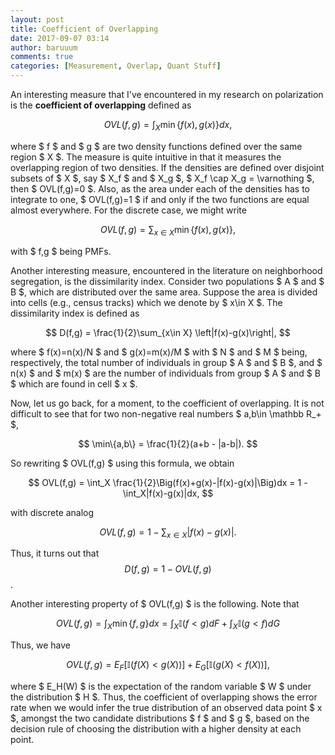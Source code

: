 ```yaml
---
layout: post
title: Coefficient of Overlapping
date: 2017-09-07 03:14
author: baruuum
comments: true
categories: [Measurement, Overlap, Quant Stuff]
---
```

An interesting measure that I've encountered in my research on polarization is the **coefficient of overlapping** defined as

$$ OVL(f,g) = \int_X \min\{f(x),g(x)\}dx, $$

where $ f $ and $ g $ are two density functions defined over the same region $ X $. The measure is quite intuitive in that it measures the overlapping region of two densities. If the densities are defined over disjoint subsets of $ X $, say $ X_f $ and $ X_g $, $ X_f \cap X_g = \varnothing $, then $ OVL(f,g)=0 $. Also, as the area under each of the densities has to integrate to one, $ OVL(f,g)=1 $ if and only if the two functions are equal almost everywhere. For the discrete case, we might write

$$ OVL(f,g) = \sum_{x\in X} \min\{f(x),g(x)\}, $$

with $ f,g $ being PMFs.

Another interesting measure, encountered in the literature on neighborhood segregation, is the dissimilarity index. Consider two populations $ A $ and $ B $, which are distributed over the same area. Suppose the area is divided into cells (e.g., census tracks) which we denote by $ x\in X $. The dissimilarity index is defined as

$$ D(f,g) = \frac{1}{2}\sum_{x\in X} \left|f(x)-g(x)\right|, $$

where $ f(x)=n(x)/N $ and $ g(x)=m(x)/M $ with $ N $ and $ M $ being, respectively, the total number of individuals in group $ A $ and $ B $, and $ n(x) $ and $ m(x) $ are the number of individuals from group $ A $ and $ B $ which are found in cell $ x $.

Now, let us go back, for a moment, to the coefficient of overlapping. It is not difficult to see that for two non-negative real numbers $ a,b\in \mathbb R_+ $,

$$ \min\{a,b\} = \frac{1}{2}(a+b - |a-b|). $$

So rewriting $ OVL(f,g) $ using this formula, we obtain

$$ OVL(f,g) = \int_X \frac{1}{2}\Big(f(x)+g(x)-|f(x)-g(x)|\Big)dx = 1 - \int_X|f(x)-g(x)|dx, $$

with discrete analog

$$ OVL(f,g) = 1-\sum_{x\in X}|f(x)-g(x)|. $$

Thus, it turns out that $$ D(f,g) = 1-OVL(f,g) $$.

Another interesting property of $ OVL(f,g) $ is the following. Note that

$$ OVL(f,g) =\int_X \min\{f,g\}dx = \int_X \mathbb I(f<g)dF + \int_X\mathbb I(g<f)dG  $$

Thus, we have

$$ OVL(f,g) = E_F[\mathbb I(f(X)<g(X))] + E_G[\mathbb I(g(X)<f(X))], $$

where $ E_H(W) $ is the expectation of the random variable $ W $ under the distribution $ H $. Thus, the coefficient of overlapping shows the error rate when we would infer the true distribution of an observed data point $ x $, amongst the two candidate distributions $ f $ and $ g $, based on the decision rule of choosing the distribution with a higher density at each point.

